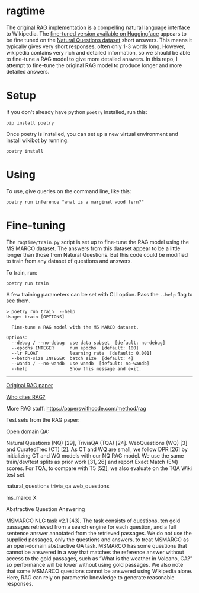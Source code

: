 ragtime
=======
The [original RAG implementation](https://arxiv.org/pdf/2005.11401.pdf) is a
compelling natural language interface to Wikipedia.  The [fine-tuned version available on
Huggingface](https://huggingface.co/facebook/rag-token-nq) appears to be fine
tuned on the [Natural Questions dataset](https://huggingface.co/datasets/natural_questions)
short answers. This means it typically gives very short responses, often only
1-3 words long. However, wikipedia contains very rich and detailed information,
so we should be able to fine-tune a RAG model to give more detailed answers. In
this repo, I attempt to fine-tune the original RAG model to produce longer and
more detailed answers.

Setup
=====
If you don't already have python `poetry` installed, run this:

    pip install poetry

Once poetry is installed, you can set up a new virtual environment and install
wikibot by running:

    poetry install

Using
=====
To use, give queries on the command line, like this:

    poetry run inference "what is a marginal wood fern?"


Fine-tuning
===========
The `ragtime/train.py` script is set up to fine-tune the RAG model using the MS MARCO
dataset. The answers from this dataset appear to be a little longer than those from
Natural Questions. But this code could be modified to train from any dataset of
questions and answers.

To train, run:

    poetry run train

A few training parameters can be set with CLI option. Pass the `--help` flag to see
them.

```console
> poetry run train  --help
Usage: train [OPTIONS]

  Fine-tune a RAG model with the MS MARCO dataset.

Options:
  --debug / --no-debug  use data subset  [default: no-debug]
  --epochs INTEGER      num epochs  [default: 100]
  --lr FLOAT            learning rate  [default: 0.001]
  --batch-size INTEGER  batch size  [default: 4]
  --wandb / --no-wandb  use wandb  [default: no-wandb]
  --help                Show this message and exit.
```



-----

[Original RAG paper](https://arxiv.org/pdf/2005.11401.pdf)

[Who cites RAG?](https://www.semanticscholar.org/paper/Retrieval-Augmented-Generation-for-NLP-Tasks-Lewis-Perez/58ed1fbaabe027345f7bb3a6312d41c5aac63e22#citing-papers)

More RAG stuff: https://paperswithcode.com/method/rag


Test sets from the RAG paper:

Open domain QA:

Natural Questions (NQ) [29], TriviaQA (TQA) [24]. WebQuestions (WQ) [3] and CuratedTrec (CT) [2]. As
CT and WQ are small, we follow DPR [26] by initializing CT and WQ models with our NQ RAG
model. We use the same train/dev/test splits as prior work [31, 26] and report Exact Match (EM)
scores. For TQA, to compare with T5 [52], we also evaluate on the TQA Wiki test set.

natural_questions
trivia_qa
web_questions

ms_marco X


Abstractive Question Answering

MSMARCO NLG task v2.1 [43]. The task consists of questions, ten gold passages
retrieved from a search engine for each question, and a full sentence answer annotated from the
retrieved passages. We do not use the supplied passages, only the questions and answers, to treat
MSMARCO as an open-domain abstractive QA task. MSMARCO has some questions that cannot be
answered in a way that matches the reference answer without access to the gold passages, such as
“What is the weather in Volcano, CA?” so performance will be lower without using gold passages.
We also note that some MSMARCO questions cannot be answered using Wikipedia alone. Here,
RAG can rely on parametric knowledge to generate reasonable responses.

